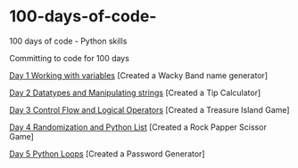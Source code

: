 # 100-days-of-code-
100 days of code - Python skills

Committing to code for 100 days

[Day 1 Working with variables](https://github.com/toyobam92/100-days-of-code-/blob/main/Day%20_1_WackyBandGenerator.py)
[Created a Wacky Band name generator]

[Day 2 Datatypes and Manipulating strings](https://github.com/toyobam92/100-days-of-code-/blob/main/Day_2_Tip_Calculator.py)
[Created a Tip Calculator]

[Day 3 Control Flow and Logical Operators](https://github.com/toyobam92/100-days-of-code-/tree/main/Day%203)
[Created a Treasure Island Game]

[Day 4 Randomization and Python List](https://github.com/toyobam92/100-days-of-code-/tree/main/Day%204)
[Created a Rock Papper Scissor Game]

[Day 5 Python Loops](https://github.com/toyobam92/100-days-of-code-/tree/main/Day%205)
[Created a Password Generator]
